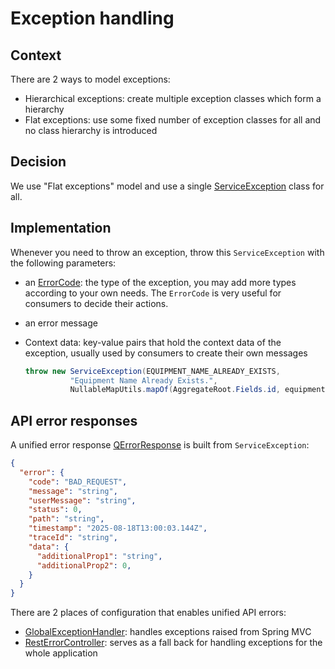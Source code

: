 # Exception handling

## Context

There are 2 ways to model exceptions:

- Hierarchical exceptions: create multiple exception classes which form a hierarchy
- Flat exceptions: use some fixed number of exception classes for all and no class hierarchy is introduced

## Decision

We use "Flat exceptions" model and use a
single [ServiceException](../src/main/java/com/company/andy/common/exception/ServiceException.java) class for all.

## Implementation

Whenever you need to throw an exception, throw this `ServiceException` with the following parameters:

- an [ErrorCode](../src/main/java/com/company/andy/common/exception/ErrorCode.java): the type of the exception, you may
  add more
  types according to your own needs. The `ErrorCode` is very useful for consumers to decide their actions.
- an error message
- Context data: key-value pairs that hold the context data of the exception, usually used by consumers to create their
  own messages

  ```java
  throw new ServiceException(EQUIPMENT_NAME_ALREADY_EXISTS,
            "Equipment Name Already Exists.",
            NullableMapUtils.mapOf(AggregateRoot.Fields.id, equipment.getId(), Equipment.Fields.name, newName));
  ```

## API error responses

A unified error response [QErrorResponse](../src/main/java/com/company/andy/common/exception/QErrorResponse.java) is
built from
`ServiceException`:

```json
{
  "error": {
    "code": "BAD_REQUEST",
    "message": "string",
    "userMessage": "string",
    "status": 0,
    "path": "string",
    "timestamp": "2025-08-18T13:00:03.144Z",
    "traceId": "string",
    "data": {
      "additionalProp1": "string",
      "additionalProp2": 0,
    }
  }
}
```

There are 2 places of configuration that enables unified API errors:

- [GlobalExceptionHandler](../src/main/java/com/company/andy/common/exception/GlobalExceptionHandler.java): handles
  exceptions
  raised from Spring MVC
- [RestErrorController](../src/main/java/com/company/andy/common/exception/RestErrorController.java): serves as a fall
  back for
  handling exceptions for the whole application  



